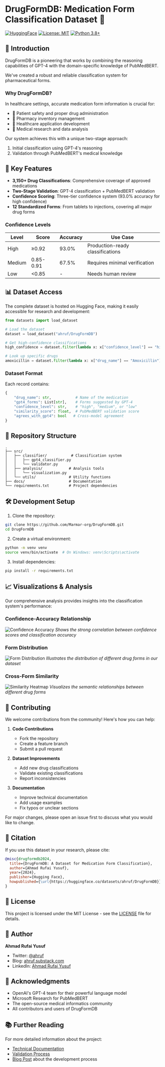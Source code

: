 # DrugFormDB: Medication Form Classification Dataset 🏥

[![HuggingFace](https://img.shields.io/badge/🤗%20Dataset-DrugFormDB-yellow)](https://huggingface.co/datasets/ahruf/DrugFormDB)
[![License: MIT](https://img.shields.io/badge/License-MIT-yellow.svg)](https://opensource.org/licenses/MIT)
[![Python 3.8+](https://img.shields.io/badge/python-3.8+-blue.svg)](https://www.python.org/downloads/)

## 📖 Introduction

DrugFormDB is a pioneering that works by combining the reasoning capabilities of GPT-4 with the domain-specific knowledge of PubMedBERT.

We've created a robust and reliable classification system for pharmaceutical forms.

### Why DrugFormDB?

In healthcare settings, accurate medication form information is crucial for:
- 🏥 Patient safety and proper drug administration
- 💊 Pharmacy inventory management
- 📱 Healthcare application development
- 🔬 Medical research and data analysis

Our system achieves this with a unique two-stage approach:
1. Initial classification using GPT-4's reasoning
2. Validation through PubMedBERT's medical knowledge

## 🌟 Key Features

- **3,150+ Drug Classifications**: Comprehensive coverage of approved medications
- **Two-Stage Validation**: GPT-4 classification + PubMedBERT validation
- **Confidence Scoring**: Three-tier confidence system (93.0% accuracy for high confidence)
- **12 Standardized Forms**: From tablets to injections, covering all major drug forms

### Confidence Levels

| Level | Score | Accuracy | Use Case |
|-------|--------|----------|-----------|
| High | ≥0.92 | 93.0% | Production-ready classifications |
| Medium | 0.85-0.91 | 67.5% | Requires minimal verification |
| Low | <0.85 | - | Needs human review |

## 📊 Dataset Access

The complete dataset is hosted on Hugging Face, making it easily accessible for research and development:

```python
from datasets import load_dataset

# Load the dataset
dataset = load_dataset("ahruf/DrugFormDB")

# Get high-confidence classifications
high_confidence = dataset.filter(lambda x: x["confidence_level"] == "high")

# Look up specific drugs
amoxicillin = dataset.filter(lambda x: x["drug_name"] == "Amoxicillin")
```

### Dataset Format

Each record contains:
```python
{
    "drug_name": str,           # Name of the medication
    "gpt4_forms": List[str],    # Forms suggested by GPT-4
    "confidence_level": str,    # "high", "medium", or "low"
    "similarity_score": float,  # PubMedBERT validation score
    "agrees_with_gpt4": bool   # Cross-model agreement
}
```

## 📁 Repository Structure

```
.
├── src/
│   ├── classifier/           # Classification system
│   │   ├── gpt4_classifier.py
│   │   └── validator.py
│   ├── analysis/            # Analysis tools
│   │   └── visualization.py
│   └── utils/               # Utility functions
├── docs/                    # Documentation
└── requirements.txt         # Project dependencies
```

## 🛠️ Development Setup

1. Clone the repository:
```bash
git clone https://github.com/Marmar-org/DrugFormDB.git
cd DrugFormDB
```

2. Create a virtual environment:
```bash
python -m venv venv
source venv/bin/activate  # On Windows: venv\Scripts\activate
```

3. Install dependencies:
```bash
pip install -r requirements.txt
```

## 📈 Visualizations & Analysis

Our comprehensive analysis provides insights into the classification system's performance:

### Confidence-Accuracy Relationship
![Confidence Accuracy](https://huggingface.co/datasets/ahruf/DrugFormDB/resolve/main/visualizations/confidence_accuracy.png)
*Shows the strong correlation between confidence scores and classification accuracy*

### Form Distribution
![Form Distribution](https://huggingface.co/datasets/ahruf/DrugFormDB/resolve/main/visualizations/form_distribution.png)
*Illustrates the distribution of different drug forms in our dataset*

### Cross-Form Similarity
![Similarity Heatmap](https://huggingface.co/datasets/ahruf/DrugFormDB/resolve/main/visualizations/similarity_heatmap.png)
*Visualizes the semantic relationships between different drug forms*

## 🤝 Contributing

We welcome contributions from the community! Here's how you can help:

1. **Code Contributions**
   - Fork the repository
   - Create a feature branch
   - Submit a pull request

2. **Dataset Improvements**
   - Add new drug classifications
   - Validate existing classifications
   - Report inconsistencies

3. **Documentation**
   - Improve technical documentation
   - Add usage examples
   - Fix typos or unclear sections

For major changes, please open an issue first to discuss what you would like to change.

## 📝 Citation

If you use this dataset in your research, please cite:
```bibtex
@misc{drugformdb2024,
  title={DrugFormDB: A Dataset for Medication Form Classification},
  author={Ahmad Rufai Yusuf},
  year={2024},
  publisher={Hugging Face},
  howpublished={\url{https://huggingface.co/datasets/ahruf/DrugFormDB}}
}
```

## 📄 License

This project is licensed under the MIT License - see the [LICENSE](LICENSE) file for details.

## 👤 Author

**Ahmad Rufai Yusuf**
- Twitter: [@ahruf](https://x.com/ahruf)
- Blog: [ahruf.substack.com](https://ahruf.substack.com)
- LinkedIn: [Ahmad Rufai Yusuf](https://linkedin.com/in/ahmadrufai)

## 🙏 Acknowledgments

- OpenAI's GPT-4 team for their powerful language model
- Microsoft Research for PubMedBERT
- The open-source medical informatics community
- All contributors and users of DrugFormDB

## 📚 Further Reading

For more detailed information about the project:
- [Technical Documentation](docs/technical_documentation.md)
- [Validation Process](docs/validation_process_explained.md)
- [Blog Post](https://ahruf.substack.com) about the development process 